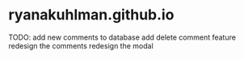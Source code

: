 # ryanakuhlman.github.io

TODO:
add new comments to database
add delete comment feature
redesign the comments
redesign the modal
